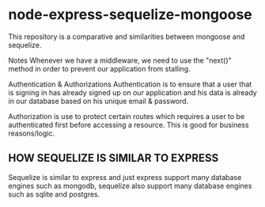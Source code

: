 # node-express-sequelize-mongoose

This repository is a comparative and similarities between mongoose and sequelize.

Notes
Whenever we have a middleware, we need to use the "next()" method in order to prevent our application from stalling.

Authentication & Authorizations
Authentication is to ensure that a user that is signing in has already signed up on our application and his data is already in our database based on his unique email & password.

Authorization is use to protect certain routes which requires a user to be authenticated first before accessing a resource. This is good for business reasons/logic.

## HOW SEQUELIZE IS SIMILAR TO EXPRESS

Sequelize is similar to express and just express support many database engines such as mongodb, sequelize also support many database engines such as sqlite and postgres.
